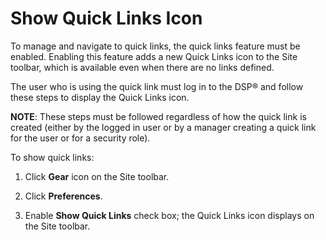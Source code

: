 # Show Quick Links Icon

To manage and navigate to quick links, the quick links feature must be
enabled. Enabling this feature adds a new Quick Links icon to the Site
toolbar, which is available even when there are no links defined.

The user who is using the quick link must log in to the DSP® and follow
these steps to display the Quick Links icon.

**NOTE**: These steps must be followed regardless of how the quick link
is created (either by the logged in user or by a manager creating a
quick link for the user or for a security role).

To show quick links:

1.  Click **Gear** icon on the Site toolbar.

2.  Click **Preferences**.

3.  Enable **Show Quick Links** check box; the Quick Links icon displays
    on the Site toolbar.
